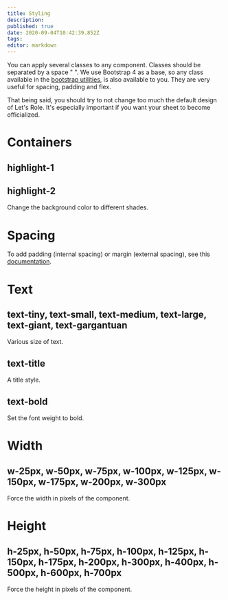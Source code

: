 ```yaml
---
title: Styling
description: 
published: true
date: 2020-09-04T10:42:39.852Z
tags: 
editor: markdown
---
```


You can apply several classes to any component. Classes should be separated by a space " ". We use Bootstrap 4 as a base, so any class available in the [bootstrap utilities](https://getbootstrap.com/docs/4.4/utilities/spacing/), is also available to you. They are very useful for spacing, padding and flex.

That being said, you should try to not change too much the default design of Let's Role. It's especially important if you want your sheet to become officialized.

# Containers
## highlight-1
## highlight-2
Change the background color to different shades.

# Spacing
To add padding (internal spacing) or margin (external spacing), see this [documentation](https://getbootstrap.com/docs/4.4/utilities/spacing/).

# Text
## text-tiny, text-small, text-medium, text-large, text-giant, text-gargantuan
Various size of text.

## text-title
A title style.

## text-bold
Set the font weight to bold.

# Width
## w-25px, w-50px, w-75px, w-100px, w-125px, w-150px, w-175px, w-200px, w-300px
Force the width in pixels of the component.

# Height
## h-25px, h-50px, h-75px, h-100px, h-125px, h-150px, h-175px, h-200px, h-300px, h-400px, h-500px, h-600px, h-700px
Force the height in pixels of the component.